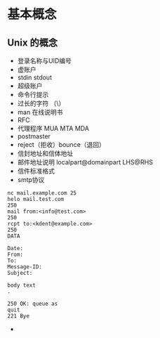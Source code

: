 # 基本概念

## Unix 的概念
* 登录名称与UID编号
* 虚账户
* stdin stdout
* 超级账户
* 命令行提示
* 过长的字符 （\）
* man 在线说明书
* RFC
* 代理程序 MUA MTA MDA
* postmaster
* reject（拒收）bounce（退回）
* 信封地址和信体地址
* 邮件地址说明 localpart@domainpart LHS@RHS 
* 信件标准格式
* smtp协议
```
nc mail.example.com 25
helo mail.test.com
250 
mail from:<info@test.com>
250
rcpt to:<kdent@example.com>
250
DATA

Date:
From:
To:
Message-ID: 
Subject: 

body text
.

250 OK: queue as 
quit
221 Bye
```
* 
## 
